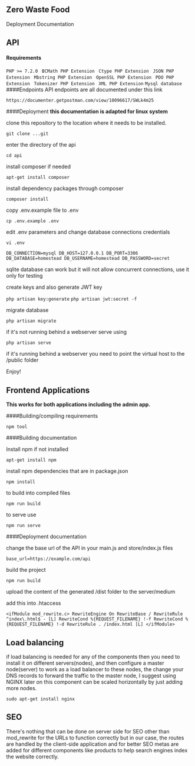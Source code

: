 ## **Zero Waste Food**

Deployment Documentation

## API

#### Requirements

`PHP >= 7.2.0
`
`BCMath PHP Extension
`
`Ctype PHP Extension
`
`JSON PHP Extension
`
`Mbstring PHP Extension
`
`OpenSSL PHP Extension
`
`PDO PHP Extension
`
`Tokenizer PHP Extension
`
`XML PHP Extension`
`Mysql database
`
####Endpoints
API endpoints are all documented under this link

`https://documenter.getpostman.com/view/10096617/SWLk4m25
`

####Deployment
**this documentation is adapted for linux system**

clone this repository to the location where it needs to be installed.

`git clone ...git`

enter the directory of the api

`cd api`

install composer if needed

`apt-get install composer`

install dependency packages through composer

`composer install`

copy .env.example file to .env

`cp .env.example .env`

edit .env parameters and change database connections credentials

`vi .env`

`DB_CONNECTION=mysql
 DB_HOST=127.0.0.1
 DB_PORT=3306
 DB_DATABASE=homestead
 DB_USERNAME=homestead
 DB_PASSWORD=secret`
 
 sqlite database can work but it will not
 allow concurrent connections, use it only for testing
 
 
create keys and also generate JWT key
 
 `php artisan key:generate`
`php artisan jwt:secret -f`

migrate database

`php artisan migrate`

if it's not running behind a webserver serve using

`php artisan serve`

if it's running behind a webserver you need to point the virtual host
to the /public folder

Enjoy!

## Frontend Applications

**This works for both applications including the admin app.**

####Building/compiling requirements

`npm tool`

####Building documentation

Install npm if not installed

`apt-get install npm`

install npm dependencies that are in package.json

`npm install`

to build into compiled files

`npm run build`

to serve use

`npm run serve`

####Deployment documentation

change the base url of the API in your main.js and store/index.js files

`base_url=https://example.com/api
`

build the project

`npm run build`

upload the content of the generated /dist folder to the server/medium

add this into .htaccess

`
<ifModule mod_rewrite.c>
    RewriteEngine On
  RewriteBase /
  RewriteRule ^index\.html$ - [L]
  RewriteCond %{REQUEST_FILENAME} !-f
  RewriteCond %{REQUEST_FILENAME} !-d
  RewriteRule . /index.html [L]
</ifModule>
`

## Load balancing

if load balancing is needed for any of the components then you need to install it on different servers(nodes),
and then configure a master node(server) to work as a load balancer to these nodes, the change your DNS records to forward the traffic to the master node, I suggest using NGINX
later on this component can be scaled horizontally by just adding more nodes.

`sudo apt-get install nginx`

## SEO

There's nothing that can be done on server side for SEO other than mod_rewrite for the URLs to function correctly but in our case, the routes are handled by the client-side application and for better SEO 
metas are added for different components like products to help search engines index the website correctly.
